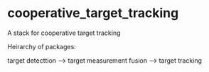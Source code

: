 # cooperative_target_tracking

A stack for cooperative target tracking

Heirarchy of packages:

target detecttion --> target measurement fusion --> target tracking       
